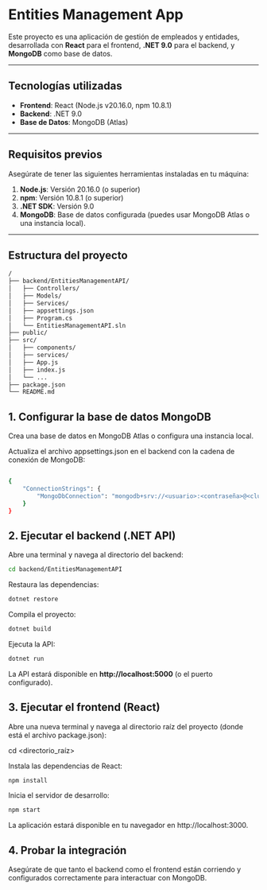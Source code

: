 # Entities Management App

Este proyecto es una aplicación de gestión de empleados y entidades, desarrollada con **React** para el frontend, **.NET 9.0** para el backend, y **MongoDB** como base de datos.

---

## Tecnologías utilizadas

- **Frontend**: React (Node.js v20.16.0, npm 10.8.1)
- **Backend**: .NET 9.0
- **Base de Datos**: MongoDB (Atlas)

---

## Requisitos previos

Asegúrate de tener las siguientes herramientas instaladas en tu máquina:

1. **Node.js**: Versión 20.16.0 (o superior)
2. **npm**: Versión 10.8.1 (o superior)
3. **.NET SDK**: Versión 9.0
4. **MongoDB**: Base de datos configurada (puedes usar MongoDB Atlas o una instancia local).

---

## Estructura del proyecto

```bash
/
├── backend/EntitiesManagementAPI/
│   ├── Controllers/
│   ├── Models/
│   ├── Services/
│   ├── appsettings.json
│   ├── Program.cs
│   └── EntitiesManagementAPI.sln
├── public/
├── src/
│   ├── components/
│   ├── services/
│   ├── App.js
│   ├── index.js
│   └── ...
├── package.json
└── README.md

```
## 1. Configurar la base de datos MongoDB

Crea una base de datos en MongoDB Atlas o configura una instancia local.

Actualiza el archivo appsettings.json en el backend con la cadena de conexión de MongoDB:


```bash

{
    "ConnectionStrings": {
        "MongoDbConnection": "mongodb+srv://<usuario>:<contraseña>@<cluster>.mongodb.net/<nombre_de_la_bd>?retryWrites=true&w=majority"
    }
}
```
## 2. Ejecutar el backend (.NET API)
Abre una terminal y navega al directorio del backend:

```bash
cd backend/EntitiesManagementAPI
```

Restaura las dependencias:

```bash
dotnet restore
```

Compila el proyecto:

```bash
dotnet build
```

Ejecuta la API:

```bash
dotnet run
```

La API estará disponible en **http://localhost:5000** (o el puerto configurado).

## 3. Ejecutar el frontend (React)
Abre una nueva terminal y navega al directorio raíz del proyecto (donde está el archivo package.json):

cd <directorio_raíz>

Instala las dependencias de React:

```bash
npm install
```


Inicia el servidor de desarrollo:

```bash
npm start
```
La aplicación estará disponible en tu navegador en http://localhost:3000.

## 4. Probar la integración
Asegúrate de que tanto el backend como el frontend están corriendo y configurados correctamente para interactuar con MongoDB.